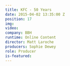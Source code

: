 ```yaml
---
title: KFC - 50 Years
date: 2015-04-02 13:35:00 Z
position: 17
img: 
video: 
company: BBH
runtime: Online Content
director: Matt Laroche
producers: Sophie Dewey
role: Producer
is-featured: 
---
```


